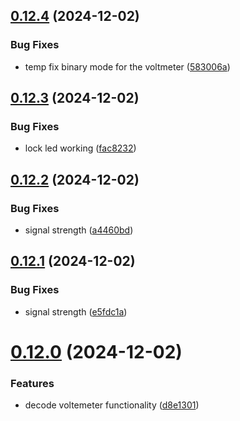 ## [0.12.4](https://github.com/olipayne/Arduino-Morse-Radio/compare/v0.12.3...v0.12.4) (2024-12-02)


### Bug Fixes

* temp fix binary mode for the voltmeter ([583006a](https://github.com/olipayne/Arduino-Morse-Radio/commit/583006af48c956d0be75e0ba5afc44bd6241f315))



## [0.12.3](https://github.com/olipayne/Arduino-Morse-Radio/compare/v0.12.2...v0.12.3) (2024-12-02)


### Bug Fixes

* lock led working ([fac8232](https://github.com/olipayne/Arduino-Morse-Radio/commit/fac82320e3540fc51332677a07ded03f56e107b1))



## [0.12.2](https://github.com/olipayne/Arduino-Morse-Radio/compare/v0.12.1...v0.12.2) (2024-12-02)


### Bug Fixes

* signal strength ([a4460bd](https://github.com/olipayne/Arduino-Morse-Radio/commit/a4460bd481ff1dca21b877866e6b2c6998294372))



## [0.12.1](https://github.com/olipayne/Arduino-Morse-Radio/compare/v0.12.0...v0.12.1) (2024-12-02)


### Bug Fixes

* signal strength ([e5fdc1a](https://github.com/olipayne/Arduino-Morse-Radio/commit/e5fdc1a99cc282323b3798d004923c92d94f6bb8))



# [0.12.0](https://github.com/olipayne/Arduino-Morse-Radio/compare/v0.11.2...v0.12.0) (2024-12-02)


### Features

* decode voltemeter functionality ([d8e1301](https://github.com/olipayne/Arduino-Morse-Radio/commit/d8e130109182741b92d16ca45a2bdc1dc717065e))



